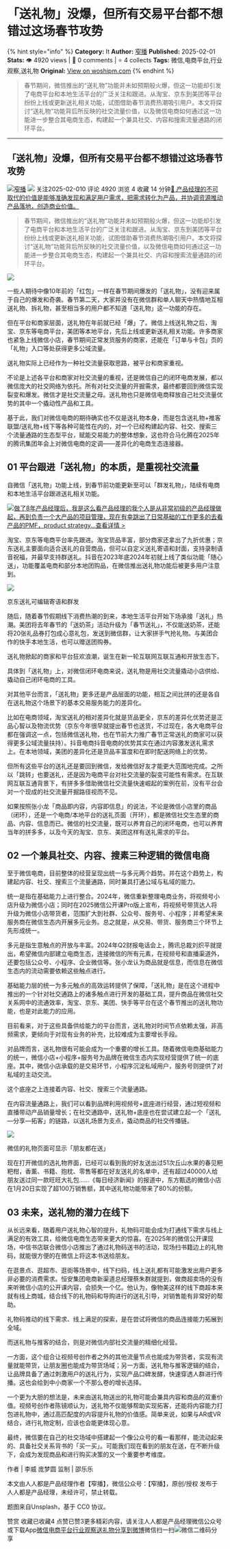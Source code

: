 # 「送礼物」没爆，但所有交易平台都不想错过这场春节攻势
{% hint style="info" %}
**Category:** It
**Author:** [窄播](https://www.woshipm.com/u/1521537)
**Published:** 2025-02-01  
**Stats:** 👁️ 4920 views | 💬 0 comments | ⭐ 4 collects
**Tags:** 微信,电商平台,行业观察,送礼物
**Original:** [View on woshipm.com](https://www.woshipm.com/it/6175214.html)
{% endhint %}
> 春节期间，微信推出的“送礼物”功能并未如预期般火爆，但这一功能却引发了电商平台和本地生活平台的广泛关注和跟进。从淘宝、京东到美团等平台纷纷上线或更新送礼相关功能，试图借助春节消费热潮吸引用户。本文将探讨“送礼物”功能背后所反映的社交流量价值，以及微信电商如何通过这一功能进一步整合其电商生态，构建起一个兼具社交、内容和搜索流量通路的闭环平台。

---

## 「送礼物」没爆，但所有交易平台都不想错过这场春节攻势

[![](https://static.woshipm.com/view/woshipm_api_def_20230601112921_4944.png?imageView2/1/w/72/h/72/q/100)](https://www.woshipm.com/u/1521537)[窄播](https://www.woshipm.com/u/1521537) ![](https://static.woshipm.com/tag/1122_1@2x.png) 关注2025-02-010 评论 4920 浏览 4 收藏 14 分钟[🔗 产品经理的不可取代的价值是能够准确发现和满足用户需求，把需求转化为产品，并协调资源推动产品落地，创造商业价值。](https://ke.qidianla.com/courses/90pm)

> 春节期间，微信推出的“送礼物”功能并未如预期般火爆，但这一功能却引发了电商平台和本地生活平台的广泛关注和跟进。从淘宝、京东到美团等平台纷纷上线或更新送礼相关功能，试图借助春节消费热潮吸引用户。本文将探讨“送礼物”功能背后所反映的社交流量价值，以及微信电商如何通过这一功能进一步整合其电商生态，构建起一个兼具社交、内容和搜索流量通路的闭环平台。

![](https://image.woshipm.com/2023/04/13/19497a2c-d9e2-11ed-a8b0-00163e0b5ff3.jpg)

一些人期待中像10年前的「红包」一样在春节期间爆发的「送礼物」，没有迎来属于自己的爆发和奇袭。春节第二天，大家并没有在微信群和单人聊天中热情地互相送礼物、拆礼物，甚至相当多的用户都不知道「送礼物」这一功能的存在。

但在平台和商家层面，送礼物在年前就已经「爆」了。微信上线送礼物之后，淘宝、京东等电商平台，美团等本地平台，先后上线或更新送礼相关功能。许多商家也紧急上线微信小店，春节期间正常发货服务的商家，还能在「订单与卡包」页的「礼物」入口等处获得更多公域流量。

送礼物实际上已经作为一种社交流量获取思路，被平台和商家重视。

不论是上述各平台和商家对社交流量的重视，还是微信自己的闭环电商发展，都以微信庞大的社交网络为依托。所有对社交流量的开掘需求，最终都要回到微信实现裂变和爆发。微信才是社交流量之母。送礼物也只是微信电商释放自己社交流量优势的其中一个撬动性产品和工具。

基于此，我们对微信电商的期待确实也不仅是送礼物本身，而是包含送礼物+推客联盟/送礼物+线下等各种可能性在内的，对一个已经构建起内容、社交、搜索三个流量通路的生态型平台，赋能交易能力的整体想象，这也符合马化腾在2025年的腾讯集团年会上对微信电商的定调——差异化的电商生态连接器。

## 01 平台跟进「送礼物」的本质，是重视社交流量

自微信「送礼物」功能上线，到春节前功能更新至可以「群发礼物」，陆续有电商和本地生活平台跟进送礼相关功能。

[![](https://image.woshipm.com/2023/08/02/bf59b8ba-30e4-11ee-88e7-00163e0b5ff3.png)做了8年产品经理后，我是这么看产品经理的我个人是从非常初级的产品经理做起，再到负责一个大产品的项目管理，现在有幸跳出了日常基础的工作更多的去看产品的PMF，product strategy...查看详情 >](https://ke.qidianla.com/courses/bcpm)

淘宝、京东等电商平台率先跟进。淘宝货品丰富，部分商家还拿出了九折优惠；京东送礼主要面向适合送礼的自营商品，但可以自定义送礼寄语和封面，支持录制语音祝福，并最早支持群送礼。抖音在2023年底2024年初就上线了类似功能「随心送」，功能覆盖电商和部分本地团购品，在微信推出送礼物功能后被更多用户注意到。

![](https://image.woshipm.com/2025/01/31/2641627a-df72-11ef-b81e-00163e09d72f.jpg)

京东送礼可编辑寄语和群发

随后，随着春节假期线下消费热潮的到来，本地生活平台开始下场承接「送礼」热潮。美团将去年春节的「送奶茶」活动升级为「春节送礼」，不仅能送奶茶，还能将20张礼品券打包成心意礼包，发送到微信群，让大家拼手气抢礼物。与美团合作的快手本地生活，也可以赠送团购券。

送礼物掀起的商家和平台狂欢浪潮，诞生在新一轮互联网互联互通和开放生态下。

具体到「送礼物」上，对微信闭环电商来说，送礼物是用社交流量撬动小店供给、撬动自己闭环电商的工具。

对其他平台而言，「送礼物」更多还是产品层面的功能，相互之间比拼的还是各自在送礼物这个场景下的基本交易服务能力的差异化。

比如在电商领域，淘宝送礼的相对差异化就是货品更全，京东的差异化优势还是正品心智以及物流优势（京东今年很早就提出春节也送货，不过现在，各大电商平台都在强调这一点，包括微信送礼物，也在节前大力推广春节正常送礼的商家可以获得更多公域流量扶持）。抖音电商抖音电商的优势其实在通过内容激发送礼需求上。在本地领域，美团的差异化还是货品丰富度和在即时配送网络上的优势。

但所有这些平台的送礼还是要回到微信，发给微信好友才能更大范围地完成。之所以「跳转」也要送礼，还是因为电商平台对社交流量的裂变可能性有需求。在互联网互联互通背景下，有拼多多借助微信社交流量快速崛起的案例在前，没有平台会对一个现成的社交流量开掘路径视而不见。

如果按照张小龙「商品即内容，内容即信息」的说法，不论是微信小店里的商品（闭环），还是一个电商/本地平台的送礼页面（开环），都是微信社交生态里的商品、内容、信息而已。微信的社交流量，既可以养育自己的闭环电商，也可以养育当年的拼多多，以及今天的淘宝、京东、美团这样有送礼需求的平台。

## 02 一个兼具社交、内容、搜素三种逻辑的微信电商

至于微信电商，目前整体的经营呈现出统一与多元两个趋势。并在这个趋势上，构建起内容、社交、搜索三个流量通路，同时兼具打通公域与私域的能力。

统一是指在基础能力上进行整合。2024年，微信重新整理电商业务，将视频号小店升级为微信小店；同时在2025微信公开课Pro版上宣布，将视频号带货达人将升级为微信小店带货者，范围扩大到社群、公众号、服务号、小程序；并希望未来服务商在微信生态内开展多元业务。总之就是，从交易、带货、服务商三个环节上先形成统一。

多元是指生意触点的开放与丰富。2024年Q2财报电话会上，腾讯总裁刘炽平就提出，希望微信内部建立电商生态，连接微信的所有元素，在视频号和直播渠道外，还要包括公众号、小程序、企业微信等。张小龙认为商品就是信息，而信息在微信生态内的流动需要依赖这些触点进行。

基础能力层的统一为多元触点的高效运转提供了保障，「送礼物」是在这个进程中推出的一个针对社交通路上的诸多触点进行开发的基础工具，提升商品在微信社交关系网中的流通效率，淘宝、京东、美团、快手等平台在这个春节推出的送礼物功能，也是对此能力的应用。

目前看来，对于这些具备供给能力的平台而言，送礼物对时间节点依赖太强，非高频需求，更倾向于对现有业务的补充，比较难成为主要增长手段。

对品牌而言，送礼物很有可能会成为一个重要的增长工具。随着微信电商基础能力的统一，微信小店+小程序+服务号为品牌在微信生态内实现经营提供了统一的底座。其中，微信小店承载的是交易环节，小程序沉淀私域用户，服务号则提供了对私域的主动交流。

这个底座之上连接着内容、社交、搜索三个流量通路。

在内容流量通路上，我们可以看到品牌利用视频号+底座进行经营，通过短视频和直播带动产品销量增长；在社交通路中，送礼物+底座也在尝试建立起一个「送礼—分享—拓客」的链路，以送礼场景为支点，撬动商品的社交传播链。

![](https://image.woshipm.com/2025/01/31/27ed5660-df72-11ef-b81e-00163e09d72f.jpg)

微信的礼物页面可显示「朋友都在送」

现在打开微信的选礼物界面，已经可以看到我的好友送出过51次丘山水果的春见粑粑柑，香薰、书籍、抱枕、零售等都在好友送礼的名单中，还有超过40000人给朋友送过同一款旺旺大礼包……《每日经济新闻》的报道中，东方甄选的微信小店在1月20日实现了超100万销售额，其中送礼物功能带来了80%的份额。

## 03 未来，送礼物的潜力在线下

从长远来看，随着用户送礼物心智的提升，礼物码可能会成为打通线下需求与线上满足的有效工具，给微信电商生态带来更大的惊喜。在2025年的微信公开课现场，中信书店联合微信小店推出了通过礼物码送书的活动，现场扫书籍边上的礼物码，就能很方便的在微信上将这本书送给朋友。

在逛景点、逛超市、逛街等场景中，线下扫码，线上送礼都有可能激发出用户更多非必要的消费需求。恒安集团电商新渠道总经理蔡朱群就提到，做商超卖场的没有来听微信小店的公开课内容，会损失一个亿。他认为，像物美这样的线下商超本来就有线上商城，结合线下的礼物码和导购进行的送礼引导，对销售能有非常好的帮助。

礼物码推动的线下需求、线上满足的探索，是在尝试将微信的商品连接能力拓展到全域。

而送礼物与推客的结合，则是对微信内部社交流量的精细化经营。

一方面，这个组合让视频号创作者之外的其他流量节点也能成为带货者，实现有流量就能带货，让朋友圈也能成为带货场域；另一方面，送礼物与推客逻辑的结合，让品牌具备了通过刺激用户的送礼行为，实现产品口碑发酵，快速穿透人群进行传播。这也会给到中小商家一个不那么卷的增长选择。

一个更为大胆的想法是，未来由送礼物送出的礼物可能会兼具内容和商品的双重价值。视频号创作者陈镜顺认为，送礼物不仅能够帮助实现拓客，还能将内容能力打包进礼物中，通过高匹配度的内容提升礼物的价值感。简单来说，如果与AR或VR结合，进行礼物定制，应该也会能更体现心意。

最终，微信要在自己的社交场域中搭建起一个像公众号的看一看那样，能流动起来的、具备社交关系背书的「买一买」。可能我们现在看到的朋友在送，在不断升级下，会成为发现商品和进行购买决策的又一个重要参考维度。

作者 | 李威 庞梦圆 监制 | 邵乐乐

本文由人人都是产品经理作者【窄播】，微信公众号：【窄播】，原创/授权 发布于人人都是产品经理，未经许可，禁止转载。

题图来自Unsplash，基于 CC0 协议。

赞赏 收藏已收藏4 点赞已赞3更多精彩内容，请关注人人都是产品经理微信公众号或下载App[微信](https://www.woshipm.com/tag/%e5%be%ae%e4%bf%a1)[电商平台](https://www.woshipm.com/tag/%e7%94%b5%e5%95%86%e5%b9%b3%e5%8f%b0)[行业观察](https://www.woshipm.com/tag/%e8%a1%8c%e4%b8%9a%e8%a7%82%e5%af%9f)[送礼物](https://www.woshipm.com/tag/%e9%80%81%e7%a4%bc%e7%89%a9)[分享到微博](https://service.weibo.com/share/share.php?appkey=2775287854&title=「送礼物」没爆，但所有交易平台都不想错过这场春节攻势&url=https://www.woshipm.com/it/6175214.html&pic=https://image.woshipm.com/2023/04/13/19497a2c-d9e2-11ed-a8b0-00163e0b5ff3.jpg)微信扫一扫![微信二维码](https://api.pwmqr.com/qrcode/create/?url=https://www.woshipm.com/it/6175214.html)分享